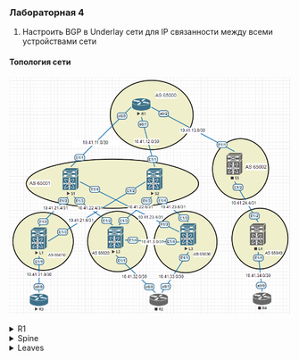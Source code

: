 ### Лабораторная 4
1. Настроить BGP в Underlay сети для IP связанности между всеми устройствами сети

#### Топология сети
![](underlay-bgp.PNG)

<details>
  <summary>R1</summary>
<pre><code>
router bgp 65000
 bgp log-neighbor-changes
 neighbor 10.41.11.2 remote-as 65001   //to S1
 neighbor 10.41.12.2 remote-as 65001   //to S2
 neighbor 10.41.13.2 remote-as 65002   //to S3
 !
 address-family ipv4
  network 10.41.11.0 mask 255.255.255.252
  network 10.41.12.0 mask 255.255.255.252
  network 10.41.13.0 mask 255.255.255.252
  neighbor 10.41.11.2 activate
  neighbor 10.41.12.2 activate
  neighbor 10.41.13.2 activate
  maximum-paths 3
</code></pre>
</details>
<details>
  <summary>Spine</summary>
<pre><code>
feature bgp
router bgp 65001
  address-family ipv4 unicast
    network 10.41.11.0/30
    network 10.41.21.4/31
    network 10.41.22.4/31
    network 10.41.23.4/31
  neighbor 10.41.11.1               //to R1
    remote-as 65000
    address-family ipv4 unicast
  neighbor 10.41.21.4               //to L1
    remote-as 65010
    address-family ipv4 unicast
  neighbor 10.41.22.4               //to L2
    remote-as 65020
    address-family ipv4 unicast
  neighbor 10.41.23.4               //to L3
    remote-as 65030
    address-family ipv4 unicast
</code></pre>
</details>
<details>
  <summary>Leaves</summary>
<pre><code>
feature bgp
router bgp 65010
  address-family ipv4 unicast
    network 10.41.21.4/31
    network 10.41.21.6/31
    network 10.41.31.0/30
  neighbor 10.41.21.5              //to S1
    remote-as 65001
    address-family ipv4 unicast
  neighbor 10.41.21.7              //to S2
    remote-as 65001
    address-family ipv4 unicast
</code></pre>
</details>
